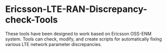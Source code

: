 # Ericsson-LTE-RAN-Discrepancy-check-Tools
These tools have been designed to work based on Ericsson OSS-ENM system.
Tools can check, modify, and create scripts for automatically fixing various LTE network parameter discrepancies.
